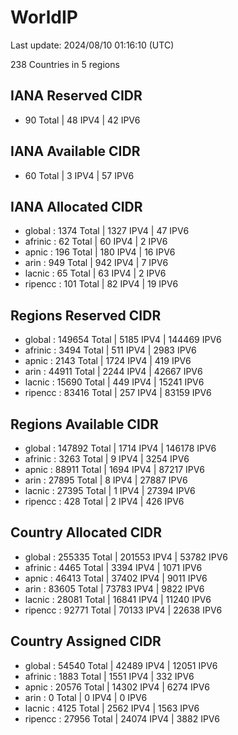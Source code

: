 # WorldIP

Last update: 2024/08/10 01:16:10 (UTC)

238 Countries in 5 regions

## IANA Reserved CIDR

- 90 Total | 48 IPV4 | 42 IPV6

## IANA Available CIDR

- 60 Total | 3 IPV4 | 57 IPV6

## IANA Allocated CIDR

- global : 1374 Total | 1327 IPV4 | 47 IPV6
- afrinic : 62 Total | 60 IPV4 | 2 IPV6
- apnic : 196 Total | 180 IPV4 | 16 IPV6
- arin : 949 Total | 942 IPV4 | 7 IPV6
- lacnic : 65 Total | 63 IPV4 | 2 IPV6
- ripencc : 101 Total | 82 IPV4 | 19 IPV6

## Regions Reserved CIDR

- global : 149654 Total | 5185 IPV4 | 144469 IPV6
- afrinic : 3494 Total | 511 IPV4 | 2983 IPV6
- apnic : 2143 Total | 1724 IPV4 | 419 IPV6
- arin : 44911 Total | 2244 IPV4 | 42667 IPV6
- lacnic : 15690 Total | 449 IPV4 | 15241 IPV6
- ripencc : 83416 Total | 257 IPV4 | 83159 IPV6

## Regions Available CIDR

- global : 147892 Total | 1714 IPV4 | 146178 IPV6
- afrinic : 3263 Total | 9 IPV4 | 3254 IPV6
- apnic : 88911 Total | 1694 IPV4 | 87217 IPV6
- arin : 27895 Total | 8 IPV4 | 27887 IPV6
- lacnic : 27395 Total | 1 IPV4 | 27394 IPV6
- ripencc : 428 Total | 2 IPV4 | 426 IPV6

## Country Allocated CIDR

- global : 255335 Total | 201553 IPV4 | 53782 IPV6
- afrinic : 4465 Total | 3394 IPV4 | 1071 IPV6
- apnic : 46413 Total | 37402 IPV4 | 9011 IPV6
- arin : 83605 Total | 73783 IPV4 | 9822 IPV6
- lacnic : 28081 Total | 16841 IPV4 | 11240 IPV6
- ripencc : 92771 Total | 70133 IPV4 | 22638 IPV6

## Country Assigned CIDR

- global : 54540 Total | 42489 IPV4 | 12051 IPV6
- afrinic : 1883 Total | 1551 IPV4 | 332 IPV6
- apnic : 20576 Total | 14302 IPV4 | 6274 IPV6
- arin : 0 Total | 0 IPV4 | 0 IPV6
- lacnic : 4125 Total | 2562 IPV4 | 1563 IPV6
- ripencc : 27956 Total | 24074 IPV4 | 3882 IPV6
